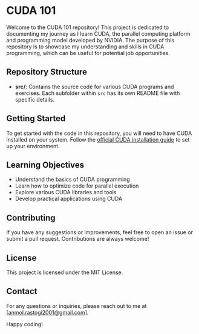 # CUDA 101

Welcome to the CUDA 101 repository! This project is dedicated to documenting my journey as I learn CUDA, the parallel computing platform and programming model developed by NVIDIA. The purpose of this repository is to showcase my understanding and skills in CUDA programming, which can be useful for potential job opportunities.

## Repository Structure

- **src/**: Contains the source code for various CUDA programs and exercises. Each subfolder within `src` has its own README file with specific details.

## Getting Started

To get started with the code in this repository, you will need to have CUDA installed on your system. Follow the [official CUDA installation guide](https://docs.nvidia.com/cuda/) to set up your environment.

## Learning Objectives

- Understand the basics of CUDA programming
- Learn how to optimize code for parallel execution
- Explore various CUDA libraries and tools
- Develop practical applications using CUDA

## Contributing

If you have any suggestions or improvements, feel free to open an issue or submit a pull request. Contributions are always welcome!

## License

This project is licensed under the MIT License.

## Contact

For any questions or inquiries, please reach out to me at [anmol.rastogi2001@gmail.com].

Happy coding!
